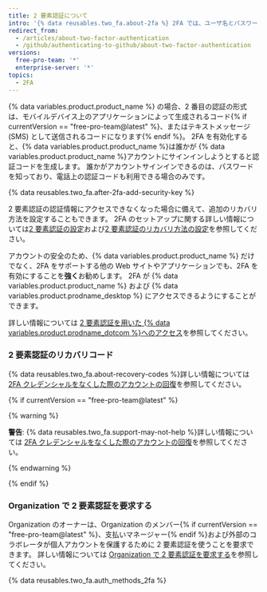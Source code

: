 ```yaml
---
title: 2 要素認証について
intro: '{% data reusables.two_fa.about-2fa %} 2FA では、ユーザ名とパスワードを使用してログインし、さらに自分だけが知っている、または利用できる別の形式の認証でログインする必要があります。'
redirect_from:
  - /articles/about-two-factor-authentication
  - /github/authenticating-to-github/about-two-factor-authentication
versions:
  free-pro-team: '*'
  enterprise-server: '*'
topics:
  - 2FA
---
```


{% data variables.product.product_name %} の場合、2 番目の認証の形式は、モバイルデバイス上のアプリケーションによって生成されるコード{% if currentVersion == "free-pro-team@latest" %}、またはテキストメッセージ (SMS) として送信されるコードになります{% endif %}。 2FA を有効化すると、{% data variables.product.product_name %}は誰かが {% data variables.product.product_name %}アカウントにサインインしようとすると認証コードを生成します。 誰かがアカウントサインインできるのは、パスワードを知っており、電話上の認証コードも利用できる場合のみです。

{% data reusables.two_fa.after-2fa-add-security-key %}

2 要素認証の認証情報にアクセスできなくなった場合に備えて、追加のリカバリ方法を設定することもできます。 2FA のセットアップに関する詳しい情報については[2 要素認証の設定](/articles/configuring-two-factor-authentication)および[2 要素認証のリカバリ方法の設定](/articles/configuring-two-factor-authentication-recovery-methods)を参照してください。

アカウントの安全のため、{% data variables.product.product_name %} だけでなく、2FA をサポートする他の Web サイトやアプリケーションでも、2FA を有効にすることを**強く**お勧めします。 2FA が {% data variables.product.product_name %} および {% data variables.product.prodname_desktop %} にアクセスできるようにすることができます。

詳しい情報については [2 要素認証を用いた {% data variables.product.prodname_dotcom %}へのアクセス](/articles/accessing-github-using-two-factor-authentication)を参照してください。

### 2 要素認証のリカバリコード

{% data reusables.two_fa.about-recovery-codes %}詳しい情報については [2FA クレデンシャルをなくした際のアカウントの回復](/articles/recovering-your-account-if-you-lose-your-2fa-credentials)を参照してください。

{% if currentVersion == "free-pro-team@latest" %}

{% warning %}

**警告**: {% data reusables.two_fa.support-may-not-help %}詳しい情報については [2FA クレデンシャルをなくした際のアカウントの回復](/articles/recovering-your-account-if-you-lose-your-2fa-credentials)を参照してください。

{% endwarning %}

{% endif %}

### Organization で 2 要素認証を要求する

Organization のオーナーは、Organization のメンバー{% if currentVersion == "free-pro-team@latest" %}、支払いマネージャー{% endif %}および外部のコラボレータが個人アカウントを保護するために 2 要素認証を使うことを要求できます。 詳しい情報については [Organization で 2 要素認証を要求する](/articles/requiring-two-factor-authentication-in-your-organization)を参照してください。

{% data reusables.two_fa.auth_methods_2fa %}

